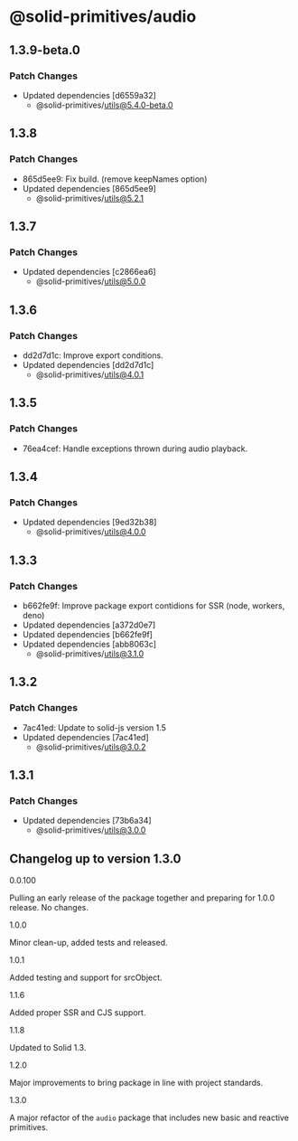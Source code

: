 # @solid-primitives/audio

## 1.3.9-beta.0

### Patch Changes

- Updated dependencies [d6559a32]
  - @solid-primitives/utils@5.4.0-beta.0

## 1.3.8

### Patch Changes

- 865d5ee9: Fix build. (remove keepNames option)
- Updated dependencies [865d5ee9]
  - @solid-primitives/utils@5.2.1

## 1.3.7

### Patch Changes

- Updated dependencies [c2866ea6]
  - @solid-primitives/utils@5.0.0

## 1.3.6

### Patch Changes

- dd2d7d1c: Improve export conditions.
- Updated dependencies [dd2d7d1c]
  - @solid-primitives/utils@4.0.1

## 1.3.5

### Patch Changes

- 76ea4cef: Handle exceptions thrown during audio playback.

## 1.3.4

### Patch Changes

- Updated dependencies [9ed32b38]
  - @solid-primitives/utils@4.0.0

## 1.3.3

### Patch Changes

- b662fe9f: Improve package export contidions for SSR (node, workers, deno)
- Updated dependencies [a372d0e7]
- Updated dependencies [b662fe9f]
- Updated dependencies [abb8063c]
  - @solid-primitives/utils@3.1.0

## 1.3.2

### Patch Changes

- 7ac41ed: Update to solid-js version 1.5
- Updated dependencies [7ac41ed]
  - @solid-primitives/utils@3.0.2

## 1.3.1

### Patch Changes

- Updated dependencies [73b6a34]
  - @solid-primitives/utils@3.0.0

## Changelog up to version 1.3.0

0.0.100

Pulling an early release of the package together and preparing for 1.0.0 release. No changes.

1.0.0

Minor clean-up, added tests and released.

1.0.1

Added testing and support for srcObject.

1.1.6

Added proper SSR and CJS support.

1.1.8

Updated to Solid 1.3.

1.2.0

Major improvements to bring package in line with project standards.

1.3.0

A major refactor of the `audio` package that includes new basic and reactive primitives.
